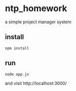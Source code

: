 # ntp_homework
a simple project manager system

## install
`npm install`
  
## run
`node app.js`

and visit http://localhost:3000/
